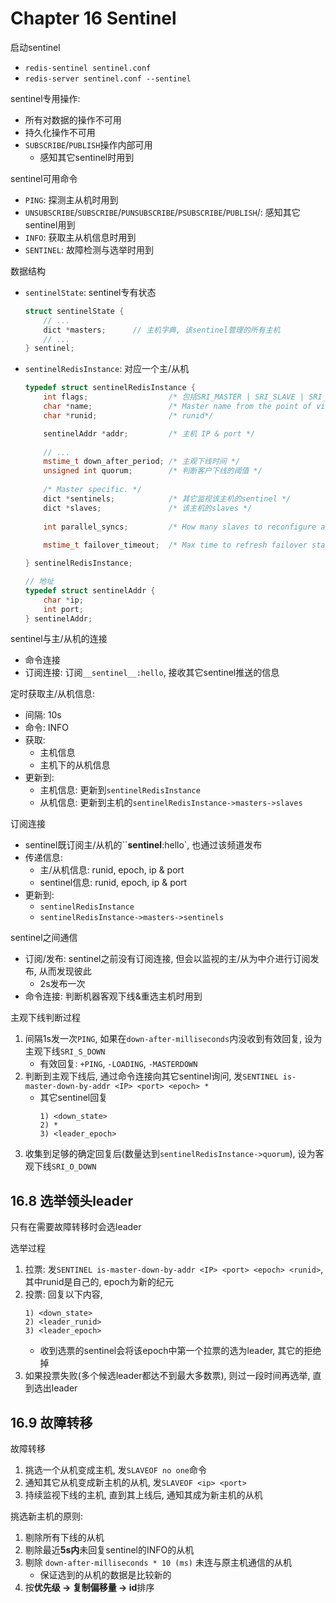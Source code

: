 # Chapter 16 Sentinel



启动sentinel
- `redis-sentinel sentinel.conf`
- `redis-server sentinel.conf --sentinel`


sentinel专用操作:
- 所有对数据的操作不可用
- 持久化操作不可用
- `SUBSCRIBE`/`PUBLISH`操作内部可用
    - 感知其它sentinel时用到

sentinel可用命令
- `PING`: 探测主从机时用到
- `UNSUBSCRIBE`/`SUBSCRIBE`/`PUNSUBSCRIBE`/`PSUBSCRIBE`/`PUBLISH`/: 感知其它sentinel用到
- `INFO`: 获取主从机信息时用到
- `SENTINEL`: 故障检测与选举时用到


数据结构
- `sentinelState`: sentinel专有状态
    ```cpp
    struct sentinelState {
        // ...
        dict *masters;      // 主机字典, 该sentinel管理的所有主机
        // ...
    } sentinel;
    ```
- `sentinelRedisInstance`: 对应一个主/从机
    ```cpp
    typedef struct sentinelRedisInstance {
        int flags;                  /* 包括SRI_MASTER | SRI_SLAVE | SRI_S_DOWN | SRI_O_DOWN等状态 */
        char *name;                 /* Master name from the point of view of this sentinel. */
        char *runid;                /* runid*/
    
        sentinelAddr *addr;         /* 主机 IP & port */
        
        // ...
        mstime_t down_after_period; /* 主观下线时间 */
        unsigned int quorum;        /* 判断客户下线的阈值 */
        
        /* Master specific. */
        dict *sentinels;            /* 其它监视该主机的sentinel */
        dict *slaves;               /* 该主机的slaves */
        
        int parallel_syncs;         /* How many slaves to reconfigure at same time. */
     
        mstime_t failover_timeout;  /* Max time to refresh failover state. */

    } sentinelRedisInstance;
    
    // 地址
    typedef struct sentinelAddr {
        char *ip;
        int port;
    } sentinelAddr;
    ```

sentinel与主/从机的连接
- 命令连接
- 订阅连接: 订阅``__sentinel__:hello``, 接收其它sentinel推送的信息

定时获取主/从机信息:
- 间隔: 10s
- 命令: INFO
- 获取: 
    - 主机信息
    - 主机下的从机信息
- 更新到:
    - 主机信息: 更新到`sentinelRedisInstance`
    - 从机信息: 更新到主机的`sentinelRedisInstance->masters->slaves`

订阅连接
- sentinel既订阅主/从机的``__sentinel__:hello`, 也通过该频道发布
- 传递信息:
    - 主/从机信息: runid, epoch, ip & port
    - sentinel信息: runid, epoch, ip & port
- 更新到:
    - `sentinelRedisInstance`
    - `sentinelRedisInstance->masters->sentinels`


sentinel之间通信
- 订阅/发布: sentinel之前没有订阅连接, 但会以监视的主/从为中介进行订阅发布, 从而发现彼此
    - 2s发布一次
- 命令连接: 判断机器客观下线&重选主机时用到


主观下线判断过程 
1. 间隔1s发一次`PING`, 如果在`down-after-milliseconds`内没收到有效回复, 设为主观下线`SRI_S_DOWN`
    - 有效回复: `+PING`, `-LOADING`, `-MASTERDOWN`
2. 判断到主观下线后, 通过命令连接向其它sentinel询问, 发`SENTINEL is-master-down-by-addr <IP> <port> <epoch> *`
    - 其它sentinel回复
        ```
        1) <down_state> 
        2) * 
        3) <leader_epoch>
        ```
3. 收集到足够的确定回复后(数量达到`sentinelRedisInstance->quorum`), 设为客观下线`SRI_O_DOWN`


## 16.8 选举领头leader

只有在需要故障转移时会选leader

选举过程
1. 拉票: 发`SENTINEL is-master-down-by-addr <IP> <port> <epoch> <runid>`, 其中runid是自己的, epoch为新的纪元
2. 投票: 回复以下内容, 
    ```
    1) <down_state> 
    2) <leader_runid>
    3) <leader_epoch>
    ```
    - 收到选票的sentinel会将该epoch中第一个拉票的选为leader, 其它的拒绝掉
3. 如果投票失败(多个候选leader都达不到最大多数票), 则过一段时间再选举, 直到选出leader

## 16.9 故障转移

故障转移
1. 挑选一个从机变成主机, 发`SLAVEOF no one`命令
2. 通知其它从机变成新主机的从机, 发`SLAVEOF <ip> <port>`
3. 持续监视下线的主机, 直到其上线后, 通知其成为新主机的从机


挑选新主机的原则:
1. 剔除所有下线的从机
2. 剔除最近**5s内**未回复sentinel的INFO的从机
3. 剔除 `down-after-milliseconds * 10 (ms)` 未连与原主机通信的从机
    - 保证选到的从机的数据是比较新的
3. 按**优先级 -> 复制偏移量 -> id**排序